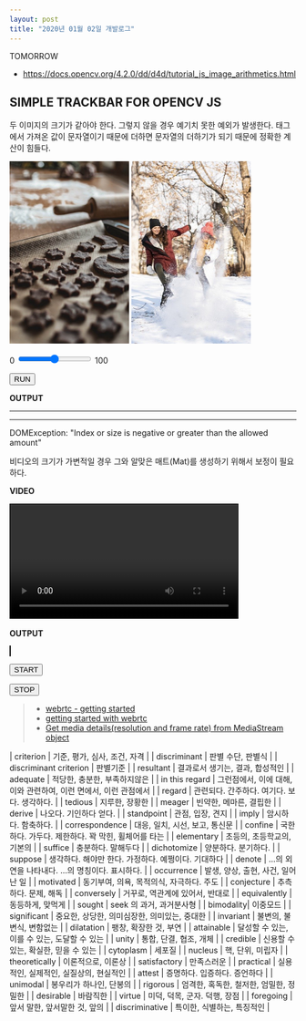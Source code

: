 ```yaml
---
layout: post
title: "2020년 01월 02일 개발로그"
---
```


TOMORROW

- https://docs.opencv.org/4.2.0/dd/d4d/tutorial_js_image_arithmetics.html

<!--

[OPENCV - TUTORIAL - GETTING STARTED WITH VIDEOS](#opencv-getting-started-with-videos)<br />
[OPENCVJS - SIMPLE VIDEO](#iticworld-getting-started-with-video)<br />
[OPENCV - ADD TRACKBAR TO YOUR APPLICATION](#add-trackbar-to-your-application)<br />
[OPENCVJS - SIMPLE TRACKBAR](#iticworld-add-trackbar-to-your-application)<br />
[OPENCV - BASIC OPERATIONS ON IMAGES](#opencv-basic-operations-on-images)<br />

<a name="opencv-basic-operations-on-images"></a>

## BASIC OPERATIONS ON IMAGES

### ACCESSING IMAGE PROPERTIES

Image properties include number of rows, columns and size, depth, channels, type of image data.

> source.type() is very important while debugging because a large number o errors in OpenCV.js code are caused by invalid data type.

<img id="opencv-20200102-input" src="/assets/images/first.jpg">

<script>
  function opencv_image_properties(o) {
    return {
      width: o.cols,
      height: o.rows,
      size: `${o.size().width} * ${o.size().height}`,
      depth: o.depth(),
      channels: o.channels(),
      type: o.type()
    };
  }
  function opencv_image_properties_run() {
    dispatch(() => {
      let o = cv.imread('opencv-20200102-input');
      console.log(opencv_image_properties(o));
      o.delete();
    });
  }
  opencv_image_properties_run();
</script>

```
let source = cv.image("input");
console.log({
              width: source.cols,
              height: source.rows,
              size: `${source.size().width} * ${source.size().height}`,
              depth: source.depth(),
              channels: source.channels(),
              type: source.type()});
```

### HOW TO CONSTRUCT MAT

There are 4 basic constructors:

```
// 1. default constructor
let mat = new cv.Mat();
// 2. two dimensional arrays by size and type
let mat = new cv.Mat(size, type);
// 3. two dimensional arrays by rows, cols, and type
let mat = new cv.Mat(rows, cols, type);
// 4. two dimensional arrays by rows, cols, and type with initialization value
let ma = new cv.Mat(rows, cols, type, new cv.Scalar());
```

There are 3 static functions:

```
// 1. Create a max which is full or zeros
let max = cv.Mat.zeros(rows, cols, type);
// 2. Create a mat which is full of ones
let max = cv.Mat.ones(rows, cols, type);
// 3. Create a mat which is an identity matrix
let mat = cv.Mat.eye(rows, cols, type);
```

There are 2 factory functions

```
// 1. Use JS array to construct a max
// For example, let mat = cv.matFromArray(2, 2, cv.CV_8UC1, [1, 2, 3, 4]);
let mat = cv.matFromArray(rows, cols, type, array);
// 2. USe imgData to constructo a max
let context = canvas.getContext('2d');
let imgData = ctx.getimageData(0, 0, canvas.width, canvas.height);
let max = cv.matFromImageDtat(imgData);
```

> Don't forget to delete cv.Mat when you don't want to use it any more.

### HOW TO COPY MAT

There are 2 ways to copy a Mat:

```
// 1. clone
let destination = source.clone();
// 2. CopyTo(only entries indicated in the mask are copied)
source.copyTo(destination, mask);
```

### HOW TO CONVERT THE TYPE OF MAT

We use the function convertTo(m, rtype, alpha=1, beta = 0)

```
convertTo(m, rtype, alpha = 1, beta = 0)
```

| m | output matrix; if it does not hav a proper size or type before the operation, it is reallocated |
| rtype | desired output matrix type or, rather, the depth since the number of channels are the same as the input has; if rtype is negative, the output matrix will have the same type as the input. |
| alpha | optional scale factor. |
| beta | optional delta added to the scaled values |

```
src.convertTo(destination, rtype);
```

### HOW USE MatVector

```
let mat = new cv.Mat();
// initialize a MatVector
let vec = new cv.MatVector();
// push a Mat back into MatVector
vec.push_back(mat);
// let cnt = vec.get(0)
mat.delete();
vec.delete();
cnt.delete;
```

> Don't forget to delete cv.Mat, cv.MatVector and cnt(the Mat you get from MatVector) when you don't want to use them any more.

### ACCESSING AND MODIFYING PIXEL VALUES

Firstly, you should know the following type relationship:

| DATA PROPERTIES | C++ TYPE | JAVASCRIPT TYPED ARRAY | MAT TYPE |
| --------------- | -------- | ---------------------- | -------- |
| data            | uchar    | Uint8Array             | CV_8U    |
| data8S          | char     | Int8Array              | CV_8S    |
| data16U         | ushort   | Uint16Array            | CV_16U   |
| data16S         | short    | Int16Array             | CV_16S   |
| data32S         | int      | Int32Array             | CV_32S   |
| data32F         | float    | Float32Array           | CV_32F   |
| data64F         | double   | Float64Array           | CV_64F   |

1. data

```
let row = 3;
let col = 4;
let source = cv.imread('input');
if(source.isContinous) {
  let R = source.data[row * source.cols * source.channels() + col * source.channels()];
  let G = source.data[row * source.cols * source.channels() + col * source.channels() + 1];
  let B = source.data[row * source.cols * source.channels() + col * source.channels() + 2];
  let A = source.data[row * source.cols * source.channels() + col * source.channels() + 3];
}
```

> Data manipulation is only valid for continuous Mat. You should use isContinuous() to check first.

2. at

| MAT TYPE | AT MANIPULATION |
| -------- | --------------- |
| CV_8U    | ucharAt         |
| CV_8S    | charAt          |
| CV_16U   | ushortAt        |
| CV_16S   | shortAt         |
| CV_32S   | intAt           |
| CV_32F   | floatAt         |
| CV_64F   | doubleAt        |

```
let row = 3;
let col = 4;
let R = source.ucharAt(row, col * source.channels());
let G = source.ucharAt(row, col * source.channels() + 1);
let B = source.ucharAt(row, col * source.channels() + 2);
let A = source.ucharAt(row, col * source.channels() + 3);
```

> At manipulation is only for single channel access and the value can't be modified.

3. ptr

| MAT TYPE | PTR MANIPULATION | JAVASCRIPT TYPED ARRAY |
| -------- | ---------------- | ---------------------- |
| CV_8U    | ucharPtr         | Uint8Array             |
| CV_8S    | charPtr          | Int8Array              |
| CV_16U   | ushortPtr        | Uint16Array            |
| CV_16S   | shortPtr         | Int16Array             |
| CV_32S   | IntPtr           | Int32Array             |
| CV_32F   | floatPtr         | Float32Array           |
| CV_64F   | doublePtr        | Float64Array           |

```
let row = 3;
let col = 4;
let source = cv.imread('input');
let pixel = source.ucharPtr(row, col);
let R = pixel[0];
let G = pixel[1];
let B = pixel[2];
let A = pixel[3];
```

mat.ucharPtr(k) get the k the row of the mat. mat.ucharPtr(i, j) get the i th row and the j the column of the mat.

### IMAGE ROI

Sometimes, you will have to play with certain region of images. For eys detection in images, first face detection is done all over the image when face is obtained, we select the face region alone and search for eyes inside it instead of searching whole image. It improves accuracy (because eyes are always on faces) and performacne (because we seearch for a small area).

We use the function: roi(rect)

```
roi(rect: Rect)
```

| rect | rectangle Region of interest. |

```
let source = cv.imread('input');
let destination = new cv.Mat();
// you can try more different parameters
let rect = new cv.Rect(100, 100, 200, 200);
destination = source.roi(rect);
cv.imshow('output'), destination);
source.delete();
destination.delete();
```

### SPLITTING AND MERGING IMAGE CHANNELS

Sometimes you will need to work separately on R, G, B channels of image. Then you need to split the RGB images to single planes. Or another time, you may need to join these individual channels to RGB image.

```
let source = cv.imread('input');
let rgbaPlanes = new cv.MatVector();
// split the mat
cv.split(Source, rgbaPlanes);
// Get R Channel
let R- rgbaPalnes.get(0);
// Merget all channels
cv.merge(rgbaPlanes, source);
source.delete();
rgbaPlanes.delete();
R.delete();
```

### MAKING BORDERS FOR IMAGES (PADDING)

If you want to create a border around the image, sometimes like a photo frame, you can cv.copyMakeBorder() function. But it has more applications for convolution operation, zero padding etc. This function take follows arguments:

```
cv.copyMakeBorder()
```

| src | input image |
| top, bottom, left, right | border width in number of pixels in corresponding directions |
| borderType | flag defining what kind of border to be added. It can be following types: |
| value | color of border if border type is cv.BORDER_CONSTANT |

- cv.BORDER_CONSTANT - Adds a constant colored border. The value sholud be given as next argument.
  - cv.BORDER_REFLECT - Border will be mirror reflection of the border elements, like this fedcba|abcdefgh|hgfedcb
  - CV_BORDER_REFLECT_101 or CV.BORDER_DEFAULT - Same as above, but with a slight change, liek this gfedcb|abcdefgh|gfedcba
  - CV.BORDER_REPLICATE - Last element is replicated throughout, loie this: aaaaaa|abcdefgh|hhhhhhh
  - cv.BORDER_WRAP - Can't explain, it will look like this: cdefgh|abcdefgh|abcdefg

```
let source = cv.imread('input');
let destiation = new cv.Mat();
// you can try more different parameters
let s = new cv.Scalar(255, 0, 0, 255);
cv.copyMakeBorder(source, destination, 10, 10, 10, 10, cv.BORDER_CONSTANT, s);
cv.imshow('input', destination);
souce.delete();
destination.delete();
```
----

-->

<a name="iticworld-add-trackbar-to-your-application"></a>

## SIMPLE TRACKBAR FOR OPENCV JS

두 이미지의 크기가 같아야 한다. 그렇지 않을 경우 예기치 못한 예외가 발생한다.
태그에서 가져온 값이 문자열이기 때문에 더하면 문자열의 더하기가 되기 때문에 정확한 계산이 힘들다.

<img id="first" width="210" height="320" src="/assets/images/first.jpg">
<img id="second" width="210" height="320" src="/assets/images/second.jpg">

0 <input id="trackbar" type="range" value="50" min="0" max="100" step="1"> 100

<script>
function simple_trackbar_decrease() {
  let trackbar = document.getElementById('trackbar');
  console.log(trackbar.value);
  if(trackbar.value < 100){
    trackbar.value = parseInt(trackbar.value) + 1;
    simple_trackbar_draw();
    setTimeout(simple_trackbar_decrease, 50);
  }
}
function simple_trackbar_run(){
  let trackbar = document.getElementById('trackbar');
  trackbar.value = 0;
  setTimeout(() => {
    if(trackbar.value < 100){
      trackbar.value = parseInt(trackbar.value) + 1;
      simple_trackbar_draw();
      setTimeout(simple_trackbar_decrease, 50);
    }
  }, 0.1);
}
</script>

<button onclick="dispatch(simple_trackbar_run)">RUN</button>


__OUTPUT__

<canvas id="output2"></canvas>

<script type="text/javascript">
  let first = document.getElementById('first');
  let second = document.getElementById('second');
  let canvas = document.getElementById('output');
  let width = first.clientWidth;
  let height = first.clientHeight;
  function simple_trackbar_draw() {
    try {
      let trackbar = document.getElementById('trackbar');
      let alpha = trackbar.value / trackbar.max;
      let beta = (1.0 - alpha);
      let sources = [ cv.imread('first'), cv.imread('second') ];
      let destination = new cv.Mat();
      cv.addWeighted(sources[0], alpha, sources[1], beta, 0.0, destination, -1);
      cv.imshow('output2', destination);
      destination.delete();
      sources[0].delete();
      sources[1].delete();
    } catch(e) {
      console.error(e);
    }
  }
</script>

----

<!--
<a name="add-trackbar-to-your-application"></a>

## ADD A TRACKBAR TO YOUR APPLICATION

### GOAL

Use HTML DOM Input Range Object to add a trackbar to your application.

### CODE DEMO

Here, we will create a simple application that blends two images.
We will let the user enter the weight by using the trackbar.

First, we need to create three canvas elements: two for input and one for output. Please refer to the tutorial geting started with images.

```
let source = { cv.imread('first'), cv.imread('second') };
```

Then, we use HTML DOM Input Range Objec to implement the trackbar, which is shown as below.

> `<input>` elements with type="range" are not supported in internet explorer 9 and earlier versions.

You can create an `<input>` element with type="range" with the `document.createElement()` method:

```
let x = document.createElement('INPUT');
x.setAttribute('type', 'range');
```

You can access an `<input>` element with type="range" with getElementById():

```
let x = document.getElementById('myRange');
```

As a trackbar, the range element need a trackbar name, the default vlue, minimum value, maximum value, step and the callback function which is executed every time trackbar value cahnges. The callback function always has a default argument, which is the trackbar position. Additionally a text element to display the trackbar value is fine. In our case, we can create the trackbar as below:

```
Weight: <input type="range" id="trackbar" value="50" min="0" max="100" step="1" oninput="callback()">
<input type="text" id ="weightValue" size = 3 value=50 />
```

Finally, we can use the trackbar value in the callback function, blend the two images, and display the result.

```
let weight = document.getElementById('weight');
let trackbar = document.getElementById('trackbar');
weight.setAttribute('value', trackbar.value);
let alpha = trackbar.value/trackbar.max;
let beta = (1.0 - alpha);
let sources = [ im.read('first'), im.read('second') ];
let destination = new cv.Mat();
cv.addWeighted(source[0], alpha, source[2], beta, 0.0, destination, -1);
cv.imshow('output', destination);
destination.delete();
source[0].delete();
source[1].delete();
```
-->

---

DOMException: "Index or size is negative or greater than the allowed amount"

비디오의 크기가 가변적일 경우 그와 알맞은 매트(Mat)를 생성하기 위해서 보정이 필요하다.

__VIDEO__

<video id="video" width="400" style="border: 1px solid #000000;" autoplay playsinline></video>

__OUTPUT__

<canvas id="output" width="400" style="border: 1px solid #000000;"></canvas>

<script type="text/javascript">
  // put variables in global scope to make them available to the browser console.
  const constrains = window.constrains = {video: true, audio: false};



  async function init(e) {
    try {
      const stream = await navigator.mediaDevices.getUserMedia(constrains);
      const video = document.getElementById('video');
      const tracks = stream.getVideoTracks();
      // make variable available to browser console
      window.stream = stream;
      video.srcObject = stream;
      e.target.disabled = true;

      document.getElementById('output').width = video.width;

      video.height = parseInt(stream.getVideoTracks()[0].getSettings().height * (video.width / stream.getVideoTracks()[0].getSettings().width));
      document.getElementById('output').height = video.height;

      // document.getElementById('output').height =
      // console.log(parseInt(stream.getVideoTracks()[0].getSettings().height * (video.width / stream.getVideoTracks()[0].getSettings().width)));
      let streaming= true;

      console.log(video.height);
      console.log(video.width);

      let source = new cv.Mat(video.height, video.width, cv.CV_8UC4);
      let destination = new cv.Mat(video.height, video.width, cv.CV_8UC1);
      let capture = new cv.VideoCapture(video);

      console.log(video);

      console.log(stream.getVideoTracks()[0].getSettings().deviceId);
      console.log(stream.getVideoTracks()[0].getSettings().frameRate);
      console.log(stream.getVideoTracks()[0].getSettings().height);
      console.log(stream.getVideoTracks()[0].getSettings().width);
      console.log(stream.getVideoTracks()[0].getSettings().frameRate);

      const fps = 30;
      function process() {
        console.log(1);
        try {
          if(!streaming) {
            // clean and stop
            source.delete();
            destination.delete();
            return;
          }
          let begin = Date.now();
          // start
          capture.read(source);
          cv.cvtColor(source, destination, cv.COLOR_RGBA2GRAY);
          cv.imshow('output', destination);
          setTimeout(process, 1000/fps + (Date.now() - begin));
        } catch(e) {
          console.log(e);
        }
      }
      process();
    } catch(e) {
      console.log(e);
    }
  }
</script>

<button id="start">START</button>

<script>
  let start = document.getElementById('start');
  start.addEventListener('click', (event) => init(event) );
</script>

<button>STOP</button>

> - [webrtc - getting started](https://webrtc.org/start/)
> - [getting started with webrtc](https://www.html5rocks.com/en/tutorials/webrtc/basics/)
> - [Get media details(resolution and frame rate) from MediaStream object](https://stackoverflow.com/questions/26076259/get-media-detailsresolution-and-frame-rate-from-mediastream-object)



<!--

----

<a name="iticworld-getting-started-with-video"></a>

----

<a name="opencv-getting-started-with-videos"></a>
## GETTING STARTED WITH VIDEOS

> https://docs.opencv.org/4.2.0/dd/d00/tutorial_js_video_display.html

### GOAL

Learn to capture video from a camera and display it.

### CAPTURE VIDEO FROM CAMERA

Often, we have to capture live stream with a camera. In OpenCV.js, we use WebRTC and HTML canvas element to implement this. Let's capture a video from the camera (built-in or a usb), convert it into grayscale video and display it.

To capture a video, you need to add some HTML elements to the web page:

- a `<video>` to display video from camera directly
- a `<canvas>` to transfer video to canvas ImageData frame by frame
- another `<canvas>` to display the video OpenCV.js gets

First, we use WebRTC navigator.mediaDevices.getUserMedia to get the media stream.

```
// video is the id pf video tag
let video = document.getElementById("input");
navigator.mediaDevices.getUserMedia({video: true, audio: false})
  .then(function(stream) {
    video.srcObject = stream;
    video.play();
  })
  .catch(function(err){
    console.log("an error occurred! " + err);
  });
```

> This function is unnecessary when you capture video from a video file. But notice that HTML video element only supports video formats of Ogg(Theora), WebM(VP8/VP9) or MP4(H.264).

### PLAYING VIDEO

Now, the browser gets the camera stream. Then, we use CanvasRenderingContext2D.drawImage() method of the Canvas 2D API to draw video onto the canvas. Finally, we can use the method in getting started with images to read and display image in canvas. For playing video, cv.imshow() should be executed every delay milliseconds. We recommended setTimeout() method. And if the video is 30fps, the delay milliseconds should be (1000/30 - processing_time).

```
// frame is the id of <canvas>
let frame = document.getElementById("frame");
let context = frame.getContext('2d');
let source = new cv.Mat(height, width, cv.CV_8UC4);
let destination = new cv.Mat(height, width, cv.CV_8UC1);

const fps = 30;
function process(){
  let begin = Date.now();
  context.drawImage(video, 0, 0, width, height);
  source.data.set(context.getImageData(0, 0, width, height).data);
  cv.cvtColor(source, destination, cv.COLOR_RGBA2GRAY);
  cv.imshow("output", destination);
  // schedule
  let delay = 1000/fps - (Date.now() - begin;
  setTimeout(process, delay);
}

setTimeout(process, 0);
```

OpenCV.js implements cv.VideoCapture(source) using the above method. You need not to add the hidden canvas element manually.

----

```
cv.VideoCapture(source): cv.VideoCapture
```

__PARAMETER__

| source | the video id or element |

__RETURN__

cv.VideoCapture instance

----

We use read(image) to get one frame of the video. For performance reasons, the image should be constructed with cv.CV_8UC4 type and same size as the video.

----

```
read(image)
```

__PARAMETER__

| image | image with cv.CV_8UC4 type and same size as the video |

----

The above code of playing video could be simplified as below:

```
let source = new cv.Mat(height, width, cv.CV_8UC4);
let destination = new cv.Mat(height, width, cv.CV_8UC1);
let capture = new cv.VideoCapture(video);

const fps = 30;
function process() {
  let begin = Date.now();
  capture.read(source);
  cv.cvtColor(source, destination, cv.COLOR_RGBA2GRAY);
  cv.imshow("output", destination);
  setTimeout(1000/fps - (Date.now() - begin));
}

setTimeout(process, 0);
```

> Remember to delete source and destination when stop.

-->



| criterion    | 기준, 평가, 심사, 조건, 자격 |
| discriminant | 판별 수단, 판별식 |
| discriminant criterion | 판별기준 |
| resultant | 결과로서 생기는, 결과, 합성적인 |
| adequate | 적당한, 충분한, 부족하지않은 |
| in this regard | 그런점에서, 이에 대해, 이와 관련하여, 이런 면에서, 이런 관점에서 |
| regard | 관련되다. 간주하다. 여기다. 보다. 생각하다. |
| tedious | 지루한, 장황한 |
| meager | 빈약한, 메마른, 결핍한 |
| derive | 나오다. 기인하다 얻다. |
| standpoint | 관점, 입장, 견지 |
| imply | 암시하다. 함축하다. |
| correspondence | 대응, 일치, 시선, 보고, 통신문 |
| confine | 국한하다. 가두다. 제한하다. 꽉 막힌, 휠체어를 타는 |
| elementary | 초등의, 초등학교의, 기본의 |
| suffice | 충분하다. 말해두다 |
| dichotomize | 양분하다. 분기하다. |
| suppose | 생각하다. 해야만 한다. 가정하다. 예쩡이다. 기대하다 |
| denote | ...의 외연을 나타내다. ...의 명칭이다. 표시하다. |
| occurrence | 발생, 양상, 출현, 사건, 일어난 일 |
| motivated | 동기부여, 의욕, 목적의식, 자극하다. 주도 |
| conjecture | 추측하다. 문제, 해독 |
| conversely | 거꾸로, 역관계에 있어서, 반대로 |
| equivalently | 동등하게, 맞먹게 |
| sought | seek 의 과거, 과거분사형 |
| bimodality| 이중모드 |
| significant | 중요한, 상당한, 의미심장한, 의미있는, 중대한 |
| invariant | 불변의, 불변식, 변함없는 |
| dilatation | 팽창, 확장한 것, 부연 |
| attainable | 달성할 수 있는, 이를 수 있는, 도달할 수 있는 |
| unity | 통합, 단결, 협조, 개체 |
| credible | 신용할 수 있는, 확실한, 믿을 수 있는 |
| cytoplasm | 세포질 |
| nucleus | 핵, 단위, 미립자 |
| theoretically | 이론적으로, 이론상 |
| satisfactory | 만족스러운 |
| practical | 실용적인, 실제적인, 실질상의, 현실적인 |
| attest | 증명하다. 입증하다. 증언하다 |
| unimodal | 봉우리가 하나인, 단봉의 |
| rigorous | 엄격한, 혹독한, 철저한, 엄밀한, 정밀한 |
| desirable | 바람직한 |
| virtue | 미덕, 덕목, 군자. 덕행, 장점 |
| foregoing | 앞서 말한, 앞서말한 것, 앞의 |
| discriminative | 특이한, 식별하는, 특징적인 |

<!--
[calculus](#calculus)<br />

----

<a name="calculus"></a>

## CALCULUS

__FUNCTION__

y = x<sup>2</sup> - x + 2

__OUTPUT__

<div id="example-calculus-output">&nbsp;</div>

<script>
  function example1(x)
  {
    return x * x - x + 2;
  }
  let input = [
    1.0,
    1.5,
    1.8,
    1.9,
    1.95,
    1.99,
    1.995,
    1.999,
    3.0,
    2.5,
    2.2,
    2.1,
    2.05,
    2.01,
    2.005,
    2.001
  ];
  function runExample1(){
    var o = document.getElementById('example-calculus-output');
    while(o.firstChild) {
      o.removeChild(o.firstChild);
    }
    let output = input.forEach(x => {
      let y = example1(x)
      let text = document.createTextNode('[' + x + ',' + y + ']');
      let div = document.createElement('div');
      div.appendChild(text);
      o.appendChild(div);
    });
  }

</script>

<button onclick="runExample1()">RUN</button>

| 1.0   | 2.000000 |
| 1.5   | 2.750000 |
| 1.8   | 3.440000 |
| 1.9   | 3.710000 |
| 1.95  | 3.852500 |
| 1.99  | 3.970100 |
| 1.995 | 3.985025 |
| 1.999 | 3.997001 |
| 3.0   | 8.000000 |
| 2.5   | 5.750000 |
| 2.2   | 4.640000 |
| 2.1   | 4.310000 |
| 2.05  | 4.152500 |
| 2.01  | 4.030100 |
| 2.005 | 4.015025 |
| 2.001 | 4.003001 |

<div id="example-calculus-chart" style="width: 300px; height: 600px"></div>


<script type="text/javascript">
  google.charts.load('current', {'packages':['corechart']});
  google.charts.setOnLoadCallback(drawChart);

  function example_func(x){ return x * x - x + 2; }

  let output = [];
  for(let i = -1; i < 4; i = i + 0.2) {
    output.push([i, example_func(i)]);
  }
  output.unshift(['x-value', 'y-value']);

  console.log(output);

  function drawChart() {
    var data = google.visualization.arrayToDataTable(output);

    var options = {
      title: 'f(x) = x * x - x + 2',
      curveType: 'function',
      legend: { position: 'bottom' }
    };

    var chart = new google.visualization.LineChart(document.getElementById('example-calculus-chart'));

    chart.draw(data, options);
  }
</script>

---

__에제__

<div id="example2-output">&nbsp;</div>

<script>
  function example2()
  {

  }
  function example2_func(x)
  {
    return (x - 1) / (x * x - 1);
  }
</script>

__예제__

<div id="example-calculus2-output">&nbsp;</div>

<script>
  function example_calculus2_func(x)
  {
    return (Math.sqrt(x * x + 9) - 3) / (x * x);
  }
  function example_calculate2_run()
  {
    let input = [-0.01, -0.5, -0.1, 0.1, 0.5, 0.01];
    let o = document.getElementById('example-calculus2-output');
    while(o.firstChild){
      o.removeChild(o.firstChild);
    }
    let out = '[';
    input.forEach((x, index) => {
      let y = example_calculus2_func(x);
      out += '[' + x + ',' + y + ']';
      if(index + 1 !== input.length) {
        out += ',';
      }
    });
    out += ']';
    let text = document.createTextNode(out);
    o.appendChild(text);
  }
  example_calculate2_run();
</script>

| -0.01 | 0.16666620370475727 |
| -0.5  | 0.16552506059643868 |
| 0.1   | 0.16662039607266974 |
| 0.1   | 0.16662039607266974 |
| 0.5   | 0.16552506059643868 |
| 0.01  | 0.16666620370475727 |

<div id="example-calculus3-output">&nbsp;</div>

<script>
  function example_calculate2_run()
  {
    let input = [-0.0005, -0.0001, -0.00005, 0.00005, 0.0001, 0.0005];
    let o = document.getElementById('example-calculus3-output');
    while(o.firstChild){
      o.removeChild(o.firstChild);
    }
    let out = '[';
    input.forEach((x, index) => {
      let y = example_calculus2_func(x);
      out += '[' + x + ',' + y + ']';
      if(index + 1 !== input.length) {
        out += ',';
      }
    });
    out += ']';
    let text = document.createTextNode(out);
    o.appendChild(text);
  }
  example_calculate2_run();
</script>


| -0.0005  | 0.16666666446951695 |
| -0.0001  | 0.1666666804567285  |
| -0.00005 | 0.1666666804567285  |
| 0.00005  | 0.1666666804567285  |
| 0.0001   | 0.1666666804567285  |
| 0.0005   | 0.16666666446951695 |

-->
